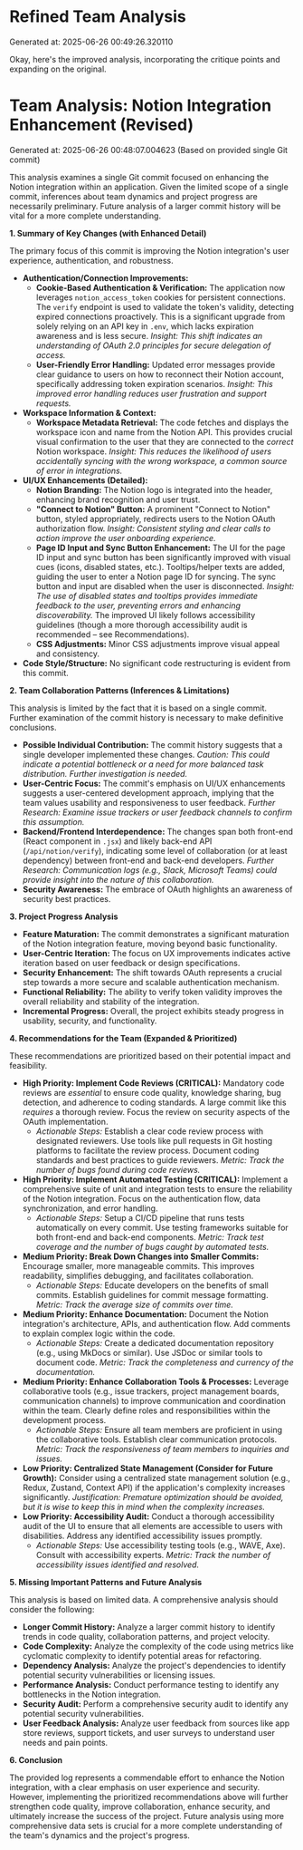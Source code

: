 # Refined Team Analysis
Generated at: 2025-06-26 00:49:26.320110

Okay, here's the improved analysis, incorporating the critique points and expanding on the original.

# Team Analysis: Notion Integration Enhancement (Revised)

Generated at: 2025-06-26 00:48:07.004623 (Based on provided single Git commit)

This analysis examines a single Git commit focused on enhancing the Notion integration within an application.  Given the limited scope of a single commit, inferences about team dynamics and project progress are necessarily preliminary.  Future analysis of a larger commit history will be vital for a more complete understanding.

**1. Summary of Key Changes (with Enhanced Detail)**

The primary focus of this commit is improving the Notion integration's user experience, authentication, and robustness.

*   **Authentication/Connection Improvements:**
    *   **Cookie-Based Authentication & Verification:** The application now leverages `notion_access_token` cookies for persistent connections. The `verify` endpoint is used to validate the token's validity, detecting expired connections proactively. This is a significant upgrade from solely relying on an API key in `.env`, which lacks expiration awareness and is less secure. *Insight: This shift indicates an understanding of OAuth 2.0 principles for secure delegation of access.*
    *   **User-Friendly Error Handling:** Updated error messages provide clear guidance to users on how to reconnect their Notion account, specifically addressing token expiration scenarios. *Insight: This improved error handling reduces user frustration and support requests.*
*   **Workspace Information & Context:**
    *   **Workspace Metadata Retrieval:**  The code fetches and displays the workspace icon and name from the Notion API. This provides crucial visual confirmation to the user that they are connected to the *correct* Notion workspace. *Insight:  This reduces the likelihood of users accidentally syncing with the wrong workspace, a common source of error in integrations.*
*   **UI/UX Enhancements (Detailed):**
    *   **Notion Branding:** The Notion logo is integrated into the header, enhancing brand recognition and user trust.
    *   **"Connect to Notion" Button:** A prominent "Connect to Notion" button, styled appropriately, redirects users to the Notion OAuth authorization flow. *Insight: Consistent styling and clear calls to action improve the user onboarding experience.*
    *   **Page ID Input and Sync Button Enhancement:** The UI for the page ID input and sync button has been significantly improved with visual cues (icons, disabled states, etc.).  Tooltips/helper texts are added, guiding the user to enter a Notion page ID for syncing. The sync button and input are disabled when the user is disconnected. *Insight: The use of disabled states and tooltips provides immediate feedback to the user, preventing errors and enhancing discoverability.*  The improved UI likely follows accessibility guidelines (though a more thorough accessibility audit is recommended – see Recommendations).
    *   **CSS Adjustments:** Minor CSS adjustments improve visual appeal and consistency.
*   **Code Style/Structure:** No significant code restructuring is evident from this commit.

**2. Team Collaboration Patterns (Inferences & Limitations)**

This analysis is limited by the fact that it is based on a single commit. Further examination of the commit history is necessary to make definitive conclusions.

*   **Possible Individual Contribution:** The commit history suggests that a single developer implemented these changes. *Caution: This could indicate a potential bottleneck or a need for more balanced task distribution. Further investigation is needed.*
*   **User-Centric Focus:** The commit's emphasis on UI/UX enhancements suggests a user-centered development approach, implying that the team values usability and responsiveness to user feedback. *Further Research: Examine issue trackers or user feedback channels to confirm this assumption.*
*   **Backend/Frontend Interdependence:** The changes span both front-end (React component in `.jsx`) and likely back-end API (`/api/notion/verify`), indicating some level of collaboration (or at least dependency) between front-end and back-end developers. *Further Research: Communication logs (e.g., Slack, Microsoft Teams) could provide insight into the nature of this collaboration.*
*   **Security Awareness:** The embrace of OAuth highlights an awareness of security best practices.

**3. Project Progress Analysis**

*   **Feature Maturation:** The commit demonstrates a significant maturation of the Notion integration feature, moving beyond basic functionality.
*   **User-Centric Iteration:** The focus on UX improvements indicates active iteration based on user feedback or design specifications.
*   **Security Enhancement:** The shift towards OAuth represents a crucial step towards a more secure and scalable authentication mechanism.
*   **Functional Reliability:** The ability to verify token validity improves the overall reliability and stability of the integration.
*   **Incremental Progress:** Overall, the project exhibits steady progress in usability, security, and functionality.

**4. Recommendations for the Team (Expanded & Prioritized)**

These recommendations are prioritized based on their potential impact and feasibility.

*   **High Priority: Implement Code Reviews (CRITICAL):**  Mandatory code reviews are *essential* to ensure code quality, knowledge sharing, bug detection, and adherence to coding standards. A large commit like this *requires* a thorough review. Focus the review on security aspects of the OAuth implementation.
    *   *Actionable Steps:* Establish a clear code review process with designated reviewers. Use tools like pull requests in Git hosting platforms to facilitate the review process. Document coding standards and best practices to guide reviewers. *Metric: Track the number of bugs found during code reviews.*
*   **High Priority: Implement Automated Testing (CRITICAL):**  Implement a comprehensive suite of unit and integration tests to ensure the reliability of the Notion integration. Focus on the authentication flow, data synchronization, and error handling.
     *  *Actionable Steps:* Setup a CI/CD pipeline that runs tests automatically on every commit. Use testing frameworks suitable for both front-end and back-end components. *Metric: Track test coverage and the number of bugs caught by automated tests.*
*   **Medium Priority: Break Down Changes into Smaller Commits:** Encourage smaller, more manageable commits. This improves readability, simplifies debugging, and facilitates collaboration.
    *   *Actionable Steps:* Educate developers on the benefits of small commits. Establish guidelines for commit message formatting. *Metric: Track the average size of commits over time.*
*   **Medium Priority: Enhance Documentation:** Document the Notion integration's architecture, APIs, and authentication flow. Add comments to explain complex logic within the code.
    *   *Actionable Steps:* Create a dedicated documentation repository (e.g., using MkDocs or similar). Use JSDoc or similar tools to document code. *Metric: Track the completeness and currency of the documentation.*
*   **Medium Priority: Enhance Collaboration Tools & Processes:** Leverage collaborative tools (e.g., issue trackers, project management boards, communication channels) to improve communication and coordination within the team. Clearly define roles and responsibilities within the development process.
    *   *Actionable Steps:* Ensure all team members are proficient in using the collaborative tools. Establish clear communication protocols. *Metric: Track the responsiveness of team members to inquiries and issues.*
*   **Low Priority: Centralized State Management (Consider for Future Growth):** Consider using a centralized state management solution (e.g., Redux, Zustand, Context API) if the application's complexity increases significantly. *Justification: Premature optimization should be avoided, but it is wise to keep this in mind when the complexity increases.*
*   **Low Priority: Accessibility Audit:** Conduct a thorough accessibility audit of the UI to ensure that all elements are accessible to users with disabilities. Address any identified accessibility issues promptly.
    *  *Actionable Steps:* Use accessibility testing tools (e.g., WAVE, Axe). Consult with accessibility experts. *Metric: Track the number of accessibility issues identified and resolved.*

**5. Missing Important Patterns and Future Analysis**

This analysis is based on limited data. A comprehensive analysis should consider the following:

*   **Longer Commit History:** Analyze a larger commit history to identify trends in code quality, collaboration patterns, and project velocity.
*   **Code Complexity:** Analyze the complexity of the code using metrics like cyclomatic complexity to identify potential areas for refactoring.
*   **Dependency Analysis:** Analyze the project's dependencies to identify potential security vulnerabilities or licensing issues.
*   **Performance Analysis:** Conduct performance testing to identify any bottlenecks in the Notion integration.
*   **Security Audit:** Perform a comprehensive security audit to identify any potential security vulnerabilities.
*   **User Feedback Analysis:** Analyze user feedback from sources like app store reviews, support tickets, and user surveys to understand user needs and pain points.

**6. Conclusion**

The provided log represents a commendable effort to enhance the Notion integration, with a clear emphasis on user experience and security. However, implementing the prioritized recommendations above will further strengthen code quality, improve collaboration, enhance security, and ultimately increase the success of the project.  Future analysis using more comprehensive data sets is crucial for a more complete understanding of the team's dynamics and the project's progress.
